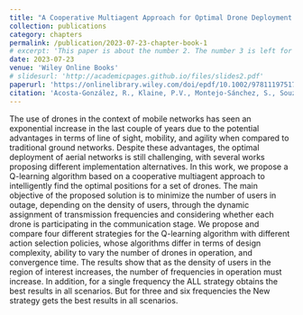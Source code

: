 ```yaml
---
title: "A Cooperative Multiagent Approach for Optimal Drone Deployment Using Reinforcement Learning."
collection: publications
category: chapters
permalink: /publication/2023-07-23-chapter-book-1
# excerpt: 'This paper is about the number 2. The number 3 is left for future work.'
date: 2023-07-23
venue: 'Wiley Online Books'
# slidesurl: 'http://academicpages.github.io/files/slides2.pdf'
paperurl: 'https://onlinelibrary.wiley.com/doi/epdf/10.1002/9781119751717.ch4'
citation: 'Acosta-González, R., Klaine, P.V., Montejo-Sánchez, S., Souza, R.D., Zhang, L. and Imran, M.A. (2021). A Cooperative Multiagent Approach for Optimal Drone Deployment Using Reinforcement Learning. In Autonomous Airborne Wireless Networks (eds M.A. Imran, Q. Abbasi, O. Onireti and S. Ansari). https://doi.org/10.1002/9781119751717.ch4'
---
```


The use of drones in the context of mobile networks has seen an exponential increase in the last couple of years due to the potential advantages in terms of line of sight, mobility, and agility when compared to traditional ground networks. Despite these advantages, the optimal deployment of aerial networks is still challenging, with several works proposing different implementation alternatives. In this work, we propose a Q-learning algorithm based on a cooperative multiagent approach to intelligently find the optimal positions for a set of drones. The main objective of the proposed solution is to minimize the number of users in outage, depending on the density of users, through the dynamic assignment of transmission frequencies and considering whether each drone is participating in the communication stage. We propose and compare four different strategies for the Q-learning algorithm with different action selection policies, whose algorithms differ in terms of design complexity, ability to vary the number of drones in operation, and convergence time. The results show that as the density of users in the region of interest increases, the number of frequencies in operation must increase. In addition, for a single frequency the ALL strategy obtains the best results in all scenarios. But for three and six frequencies the New strategy gets the best results in all scenarios.